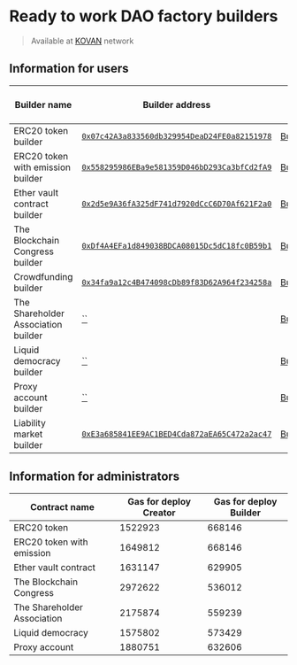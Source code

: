 # Ready to work DAO factory builders

> Available at [KOVAN](https://kovan.etherscan.io) network

## Information for users

Builder name | Builder address  | Builder abi   | Abi for created contract | Gas for use | Service fee
-------------|------------------|---------------|--------------------------|-------------|-------------
ERC20 token builder | [`0x07c42A3a833560db329954DeaD24FE0a82151978`](https://kovan.etherscan.io/address/0x07c42A3a833560db329954DeaD24FE0a82151978) |  [BuilderToken.json](https://raw.githubusercontent.com/airalab/core/master/abi/builder/BuilderToken.json) | [Token.json](https://raw.githubusercontent.com/airalab/core/master/abi/modules/Token.json) | - | 0.1 Ether
ERC20 token with emission builder |  [`0x558295986EBa9e581359D046bD293Ca3bfCd2fA9`](https://kovan.etherscan.io/address/0x558295986EBa9e581359D046bD293Ca3bfCd2fA9) | [BuilderTokenEmission.json](https://raw.githubusercontent.com/airalab/core/master/abi/builder/BuilderTokenEmission.json) | [TokenEmission.json](https://raw.githubusercontent.com/airalab/core/master/abi/modules/TokenEmission.json) | - | 0.1 Ether
Ether vault contract builder |   [`0x2d5e9A36fA325dF741d7920dCcC6D70Af621F2a0`](https://kovan.etherscan.io/address/0x2d5e9A36fA325dF741d7920dCcC6D70Af621F2a0) |  [BuilderTokenEther.json](https://raw.githubusercontent.com/airalab/core/master/abi/builder/BuilderTokenEther.json) | [TokenEther.json](https://raw.githubusercontent.com/airalab/core/master/abi/modules/TokenEther.json) | - | 0.1 Ether
The Blockchain Congress builder | [`0xDf4A4EFa1d849038BDCA08015Dc5dC18fc0B59b1`](https://kovan.etherscan.io/address/0xDf4A4EFa1d849038BDCA08015Dc5dC18fc0B59b1) |  [BuilderCongress.json](https://raw.githubusercontent.com/airalab/core/master/abi/builder/BuilderCongress.json) | [Congress.json](https://raw.githubusercontent.com/airalab/core/master/abi/modules/Congress.json) | - | 0.1 Ether
Crowdfunding builder |   [`0x34fa9a12c4B474098cDb89f83D62A964f234258a`](https://kovan.etherscan.io/address/0x34fa9a12c4B474098cDb89f83D62A964f234258a) |  [BuilderCrowdfunding.json](https://raw.githubusercontent.com/airalab/core/master/abi/builder/BuilderCrowdfunding.json) | [Proxy.json](https://raw.githubusercontent.com/airalab/core/master/abi/modules/Crowdfunding.json) | - | 0.1 Ether
The Shareholder Association builder |  [``](https://kovan.etherscan.io/address/) |  [BuilderAssociation.json](https://raw.githubusercontent.com/airalab/core/master/abi/builder/BuilderAssociation.json) | [Association.json](https://raw.githubusercontent.com/airalab/core/master/abi/modules/Association.json) | - | 0.1 Ether
Liquid democracy builder |   [``](https://kovan.etherscan.io/address/) |  [BuilderLiquidDemocracy.json](https://raw.githubusercontent.com/airalab/core/master/abi/builder/BuilderLiquidDemocracy.json) | [LiquidDemocracy.json](https://raw.githubusercontent.com/airalab/core/master/abi/modules/LiquidDemocracy.json) | - | 0.1 Ether
Proxy account builder |   [``](https://kovan.etherscan.io/address/) |  [BuilderProxy.json](https://raw.githubusercontent.com/airalab/core/master/abi/builder/BuilderProxy.json) | [Proxy.json](https://raw.githubusercontent.com/airalab/core/master/abi/modules/Proxy.json) | - | 0.1 Ether
Liability market builder |   [`0xE3a685841EE9AC1BED4Cda872aEA65C472a2ac47`](https://kovan.etherscan.io/address/0xE3a685841EE9AC1BED4Cda872aEA65C472a2ac47) |  [BuilderLiabilityMarket.json](https://raw.githubusercontent.com/airalab/core/master/abi/builder/BuilderLiabilityMarket.json) | [LiabilityMarket.json](https://raw.githubusercontent.com/airalab/core/develop/abi/modules/LiabilityMarket.json) | - | 0 Ether

## Information for administrators

Contract name               | Gas for deploy Creator | Gas for deploy Builder
----------------------------|-----------------|----------------
ERC20 token                 | 1522923         | 668146
ERC20 token with emission   | 1649812         | 668146
Ether vault contract        | 1631147         | 629905
The Blockchain Congress     | 2972622         | 536012
The Shareholder Association | 2175874         | 559239
Liquid democracy            | 1575802         | 573429
Proxy account               | 1880751         | 632606
